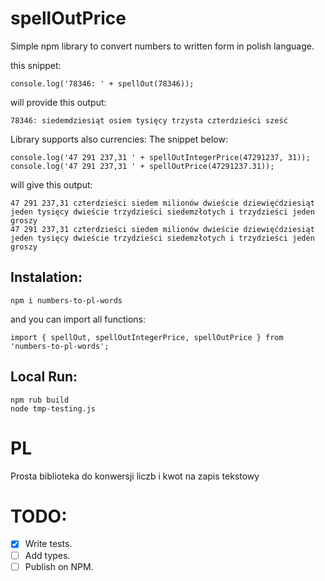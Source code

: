 # spellOutPrice
Simple npm library to convert numbers to written form in polish language.

this snippet:
```
console.log('78346: ' + spellOut(78346));
```
will provide this output:
```
78346: siedemdziesiąt osiem tysięcy trzysta czterdzieści sześć
```


Library supports also currencies:
The snippet below:
```
console.log('47 291 237,31 ' + spellOutIntegerPrice(47291237, 31));
console.log('47 291 237,31 ' + spellOutPrice(47291237.31));
```
will give this output:
```
47 291 237,31 czterdzieści siedem milionów dwieście dziewięćdziesiąt jeden tysięcy dwieście trzydzieści siedemzłotych i trzydzieści jeden groszy
47 291 237,31 czterdzieści siedem milionów dwieście dziewięćdziesiąt jeden tysięcy dwieście trzydzieści siedemzłotych i trzydzieści jeden groszy
```

## Instalation:
```
npm i numbers-to-pl-words
```
and you can import all functions:
```
import { spellOut, spellOutIntegerPrice, spellOutPrice } from 'numbers-to-pl-words';
```

## Local Run:
```
npm rub build
node tmp-testing.js
```


# PL
Prosta biblioteka do konwersji liczb i kwot na zapis tekstowy



# TODO:

- [x] Write tests.
- [ ] Add types.
- [ ] Publish on NPM.